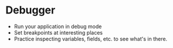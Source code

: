 # Debugger

* Run your application in debug mode
* Set breakpoints at interesting places
* Practice inspecting variables, fields, etc. to see what's in there.
